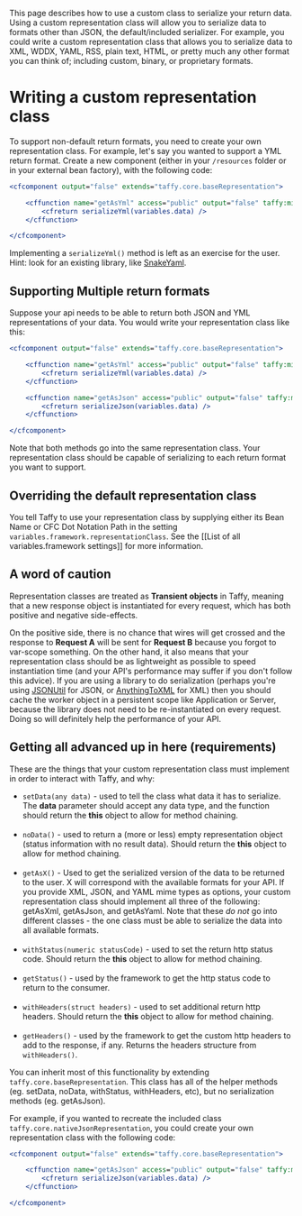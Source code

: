 This page describes how to use a custom class to serialize your return data. Using a custom representation class will allow you to serialize data to formats other than JSON, the default/included serializer. For example, you could write a custom representation class that allows you to serialize data to XML, WDDX, YAML, RSS, plain text, HTML, or pretty much any other format you can think of; including custom, binary, or proprietary formats.

# Writing a custom representation class

To support non-default return formats, you need to create your own representation class. For example, let's say you wanted to support a YML return format. Create a new component (either in your `/resources` folder or in your external bean factory), with the following code:

```cfm
<cfcomponent output="false" extends="taffy.core.baseRepresentation">

	<cffunction name="getAsYml" access="public" output="false" taffy:mime="application/yml">
		<cfreturn serializeYml(variables.data) />
	</cffunction>

</cfcomponent>
```

Implementing a `serializeYml()` method is left as an exercise for the user. Hint: look for an existing library, like [SnakeYaml](http://code.google.com/p/snakeyaml/).

## Supporting Multiple return formats

Suppose your api needs to be able to return both JSON and YML representations of your data. You would write your representation class like this:

```cfm
<cfcomponent output="false" extends="taffy.core.baseRepresentation">

	<cffunction name="getAsYml" access="public" output="false" taffy:mime="application/yml">
		<cfreturn serializeYml(variables.data) />
	</cffunction>

	<cffunction name="getAsJson" access="public" output="false" taffy:mime="application/json">
		<cfreturn serializeJson(variables.data) />
	</cffunction>

</cfcomponent>
```

Note that both methods go into the same representation class. Your representation class should be capable of serializing to each return format you want to support.

## Overriding the default representation class

You tell Taffy to use your representation class by supplying either its Bean Name or CFC Dot Notation Path in the setting `variables.framework.representationClass`. See the [[List of all variables.framework settings]] for more information.

## A word of caution

Representation classes are treated as **Transient objects** in Taffy, meaning that a new response object is instantiated for every request, which has both positive and negative side-effects.

On the positive side, there is no chance that wires will get crossed and the response to **Request A** will be sent for **Request B** because you forgot to var-scope something. On the other hand, it also means that your representation class should be as lightweight as possible to speed instantiation time (and your API's performance may suffer if you don't follow this advice). If you are using a library to do serialization (perhaps you're using [JSONUtil](http://jsonutil.riaforge.org/) for JSON, or [AnythingToXML](http://anythingtoxml.riaforge.org/) for XML) then you should cache the worker object in a persistent scope like Application or Server, because the library does not need to be re-instantiated on every request. Doing so will definitely help the performance of your API.

## Getting all advanced up in here (requirements)

These are the things that your custom representation class must implement in order to interact with Taffy, and why:

* `setData(any data)` - used to tell the class what data it has to serialize. The **data** parameter should accept any data type, and the function should return the **this** object to allow for method chaining.<br/><br/>
* `noData()` - used to return a (more or less) empty representation object (status information with no result data). Should return the **this** object to allow for method chaining.<br/><br/>
* `getAsX()` - Used to get the serialized version of the data to be returned to the user. X will correspond with the available formats for your API. If you provide XML, JSON, and YAML mime types as options, your custom representation class should implement all three of the following: getAsXml, getAsJson, and getAsYaml. Note that these _do not_ go into different classes - the one class must be able to serialize the data into all available formats.<br/><br/>
* `withStatus(numeric statusCode)` - used to set the return http status code. Should return the **this** object to allow for method chaining.<br/><br/>
* `getStatus()` - used by the framework to get the http status code to return to the consumer.<br/><br/>
* `withHeaders(struct headers)` - used to set additional return http headers. Should return the **this** object to allow for method chaining.<br/><br/>
* `getHeaders()` - used by the framework to get the custom http headers to add to the response, if any. Returns the headers structure from `withHeaders()`.

You can inherit most of this functionality by extending `taffy.core.baseRepresentation`. This class has all of the helper methods (eg. setData, noData, withStatus, withHeaders, etc), but no serialization methods (eg. getAsJson).

For example, if you wanted to recreate the included class `taffy.core.nativeJsonRepresentation`, you could create your own representation class with the following code:

```cfm
<cfcomponent output="false" extends="taffy.core.baseRepresentation">

	<cffunction name="getAsJson" access="public" output="false" taffy:mime="application/json" taffy:default="true">
		<cfreturn serializeJson(variables.data) />
	</cffunction>

</cfcomponent>
```
